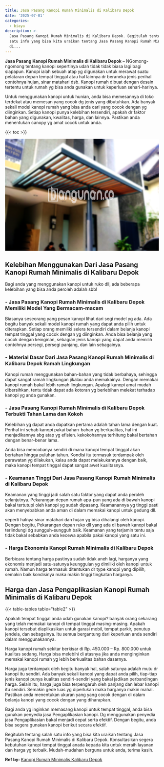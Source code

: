```yaml
---
title: Jasa Pasang Kanopi Rumah Minimalis di Kalibaru Depok
date: '2025-07-01'
categories:
  - biaya
description: >-
  Jasa Pasang Kanopi Rumah Minimalis di Kalibaru Depok. Begitulah tentang salah
  satu info yang bisa kita uraikan tentang Jasa Pasang Kanopi Rumah Minimalis
  di...
---
```


**Jasa Pasang Kanopi Rumah Minimalis di Kalibaru Depok** – NGomong-ngomong tentang kanopi sepertinya udah tidak tidak biasa lagi bagi siapapun. Kanopi ialah sebuah atap yg digunakan untuk merawat suatu pelataran depan tempat tinggal atau hal lainnya dr beraneka jenis perihal contohnya hujan, sinar matahari dsb. Kanopi rumah dibuat dengan desain tertentu untuk rumah yg bisa anda gunakan untuk keperluan sehari-harinya.

Untuk menggunakan kanopi untuk hunian, anda bisa memesannya di toko terdekat atau memesan yang cocok dg jenis yang dibutuhkan. Ada banyak sekali model kanopi rumah yang bisa anda cari yang cocok dengan yg diinginkan. Setiap kanopi punya kelebihan tersendiri, apakah dr faktor bahan yang digunakan, kwalitas, harga, dan lainnya. Pastikan anda menentukan canopy yg amat cocok untuk anda.

{{< toc >}}

![Jasa Pasang Kanopi Rumah Minimalis di Kalibaru Depok](/images/harga-kanopi-minimalis-54.png)

## Kelebihan Menggunakan Dari Jasa Pasang Kanopi Rumah Minimalis di Kalibaru Depok

Bagi anda yang menggunakan kanopi untuk ruko dll, ada beberapa kelebihan yang bisa anda peroleh adalah sbb!

### \- Jasa Pasang Kanopi Rumah Minimalis di Kalibaru Depok Memiliki Model Yang Bermacam-macam

Biasanya seseorang yang pesan kanopi lihat dari segi model yg ada. Ada begitu banyak sekali model kanopi rumah yang dapat anda pilih untuk diterapkan. Setiap orang memiliki selera tersendiri dalam belanja kanopi tempat tinggal yang cocok dengan yg diinginkan. Anda bisa belanja yang cocok dengan keinginan, sebagian jenis kanopi yang dapat anda memilih contohnya persegi, persegi panjang, dan lain sebagainya.

### \- Material Dasar Dari Jasa Pasang Kanopi Rumah Minimalis di Kalibaru Depok Ramah Lingkungan

Kanopi rumah menggunakan bahan-bahan yang tidak berbahaya, sehingga dapat sangat ramah lingkungan jikalau anda memakainya. Dengan memakai kanopi rumah bakal lebih ramah lingkungan. Apalagi kanopi amat mudah dibersihkan, tentu tidak dapat ada kotoran yg berlebihan melekat terhadap kanopi yg anda gunakan.

### \- Jasa Pasang Kanopi Rumah Minimalis di Kalibaru Depok Terbukti Tahan Lama dan Kokoh

Kelebihan yg dapat anda dapatkan pertama adalah tahan lama dengan kuat. Perihal ini sebab kanopi pakai bahan-bahan yg berkualitas, hal ini menjadikannya sbg atap yg efisien. kekokohannya terhitung bakal bertahan dengan benar-benar lama.

Anda bisa mencobanya sendiri di mana kanopi tempat tinggal akan bertahan hingga puluhan tahun. Kondisi itu termasuk terdampak oleh perawatan yg dilakukan, kalau anda dapat melakukannya dengan baik, maka kanopi tempat tinggal dapat sangat awet kualitasnya.

### \- Keamanan Tinggi Dari Jasa Pasang Kanopi Rumah Minimalis di Kalibaru Depok

Keamanan yang tinggi jadi salah satu faktor yang dapat anda peroleh selanjutnya. Pekarangan depan rumah apa-pun yang ada di bawah kanopi bakal tertutupi oleh kanopi yg sudah dipasang. Keamanannya yg tinggi pasti akan menyebabkan anda aman di dalam memakai kanopi untuk gedung dll.

seperti halnya sinar matahari dan hujan yg bisa dihalangi oleh kanopi. Dengan begitu, Pekarangan depan ruko dll yang ada di bawah kanopi bakal terlindungi dg sungguh-sungguh baik. Keamanan yang terjamin tentu saja tidak bakal sebabkan anda kecewa apabila pakai kanopi yang satu ini.

### \- Harga Ekonomis Kanopi Rumah Minimalis di Kalibaru Depok

Berbicara tentang harga pastinya sudah tidak aneh lagi, harganya yang ekonomis menjadi satu-satunya keunggulan yg dimiliki oleh kanopi untuk rumah. Namun harga termasuk ditentukan dr type kanopi yang dipilih, semakin baik kondisinya maka makin tinggi tingkatan harganya.

## Harga dan Jasa Pengaplikasian Kanopi Rumah Minimalis di Kalibaru Depok

{{< table-tables table="table2" >}}

Apakah tempat tinggal anda udah gunakan kanopi? banyak orang sekarang yang telah memakai kanopi di tempat tinggal masing-masing. Apakah kanopi tersebut diaplikasikan untuk garasi mobil, tempat parkir, penutup jendela, dan sebagainya. Itu semua bergantung dari keperluan anda sendiri dalam menggunakannya.

Harga kanopi rumah sekitar berkisar di Rp. 450.000 – Rp. 800.000 untuk kualitas sedang. Harga bisa melebihi di atasnya jika anda menginginkan memakai kanopi rumah yg lebih berkualitas bahan dasarnya.

Harga juga terdampak oleh begitu banyak hal, salah satunya adalah mutu dr kanopi itu sendiri. Ada banyak sekali kanopi yang dapat anda pilih, tiap-tiap jenis kanopi punya kualitas sendiri-sendiri yang bakal jadikan perbandingan harga. Selain itu, harga juga bisa terpengaruh oleh panjang dan lebar kanopi itu sendiri. Semakin gede luas yg diperlukan maka harganya makin mahal. Pastikan anda menentukan ukuran yang yang cocok dengan di dalam belanja kanopi yang cocok dengan yang diharapkan.

Bagi anda yg inginkan memasang kanopi untuk tempat tinggal, anda bisa gunakan penyedia jasa Pengaplikasian kanopi. Dg menggunakan penyedia jasa Pengaplikasian bakal menjadi cepat serta efektif. Dengan begitu, anda bisa segera gunakan kanopi berikut secara efektif.

Begitulah tentang salah satu info yang bisa kita uraikan tentang Jasa Pasang Kanopi Rumah Minimalis di Kalibaru Depok. Konsultasikan segera kebutuhan kanopi tempat tinggal anada kepada kita untuk meraih layanan dan harga yg terbaik. Mudah-mudahan berguna untuk anda, terima kasih.

**Ref by:**  [Kanopi Rumah Minimalis Kalibaru Depok](https://id.wikipedia.org/wiki/Kanopi)
